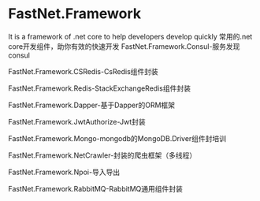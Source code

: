 # FastNet.Framework
It is a framework of .net core to help developers develop quickly
常用的.net core开发组件，助你有效的快速开发
FastNet.Framework.Consul-服务发现consul

FastNet.Framework.CSRedis-CsRedis组件封装

FastNet.Framework.Redis-StackExchangeRedis组件封装

FastNet.Framework.Dapper-基于Dapper的ORM框架

FastNet.Framework.JwtAuthorize-Jwt封装

FastNet.Framework.Mongo-mongodb的MongoDB.Driver组件封培训

FastNet.Framework.NetCrawler-封装的爬虫框架（多线程）

FastNet.Framework.Npoi-导入导出

FastNet.Framework.RabbitMQ-RabbitMQ通用组件封装
